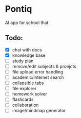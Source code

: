 # Pontiq

AI app for school that

## Todo:
- [x] chat with docs
- [x] knowledge base
- [ ] study plan
- [ ] remove/edit subjects & proejcts
- [ ] file upload error handling
- [ ] academic/internet search
- [ ] collapsible tabs
- [ ] file explorer
- [ ] homework solver
- [ ] flashcards
- [ ] collaboration
- [ ] image/mindmap generator
